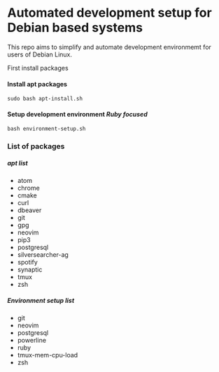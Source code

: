 # Automated development setup for Debian based systems

This repo aims to simplify and automate development environmemt
for users of Debian Linux.

First install packages

#### Install apt packages
```
sudo bash apt-install.sh
```

#### Setup development environment *Ruby focused*
```
bash environment-setup.sh
```

### List of packages

##### apt list
* atom
* chrome
* cmake
* curl
* dbeaver
* git
* gpg
* neovim
* pip3
* postgresql
* silversearcher-ag
* spotify
* synaptic
* tmux
* zsh

##### Environment setup list
* git
* neovim
* postgresql
* powerline
* ruby
* tmux-mem-cpu-load
* zsh
